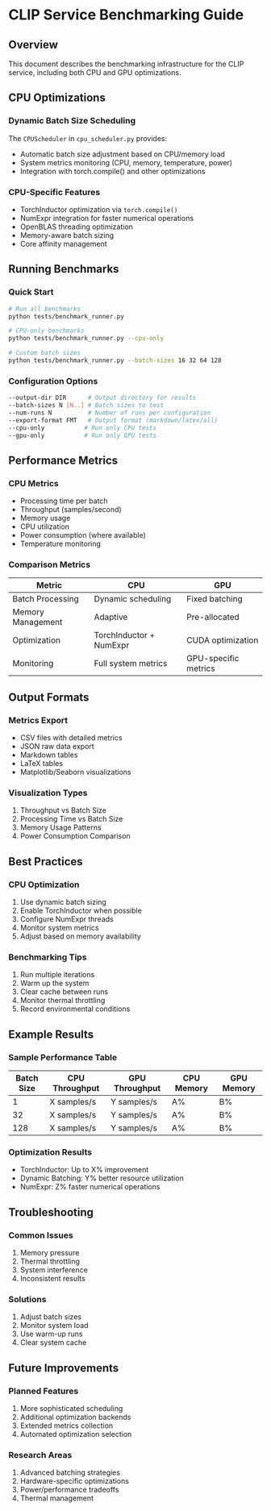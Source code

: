 # CLIP Service Benchmarking Guide

## Overview
This document describes the benchmarking infrastructure for the CLIP service, including both CPU and GPU optimizations.

## CPU Optimizations

### Dynamic Batch Size Scheduling
The `CPUScheduler` in `cpu_scheduler.py` provides:
- Automatic batch size adjustment based on CPU/memory load
- System metrics monitoring (CPU, memory, temperature, power)
- Integration with torch.compile() and other optimizations

### CPU-Specific Features
- TorchInductor optimization via `torch.compile()`
- NumExpr integration for faster numerical operations
- OpenBLAS threading optimization
- Memory-aware batch sizing
- Core affinity management

## Running Benchmarks

### Quick Start
```bash
# Run all benchmarks
python tests/benchmark_runner.py

# CPU-only benchmarks
python tests/benchmark_runner.py --cpu-only

# Custom batch sizes
python tests/benchmark_runner.py --batch-sizes 16 32 64 128
```

### Configuration Options
```bash
--output-dir DIR      # Output directory for results
--batch-sizes N [N..] # Batch sizes to test
--num-runs N          # Number of runs per configuration
--export-format FMT   # Output format (markdown/latex/all)
--cpu-only           # Run only CPU tests
--gpu-only           # Run only GPU tests
```

## Performance Metrics

### CPU Metrics
- Processing time per batch
- Throughput (samples/second)
- Memory usage
- CPU utilization
- Power consumption (where available)
- Temperature monitoring

### Comparison Metrics
| Metric | CPU | GPU |
|--------|-----|-----|
| Batch Processing | Dynamic scheduling | Fixed batching |
| Memory Management | Adaptive | Pre-allocated |
| Optimization | TorchInductor + NumExpr | CUDA optimization |
| Monitoring | Full system metrics | GPU-specific metrics |

## Output Formats

### Metrics Export
- CSV files with detailed metrics
- JSON raw data export
- Markdown tables
- LaTeX tables
- Matplotlib/Seaborn visualizations

### Visualization Types
1. Throughput vs Batch Size
2. Processing Time vs Batch Size
3. Memory Usage Patterns
4. Power Consumption Comparison

## Best Practices

### CPU Optimization
1. Use dynamic batch sizing
2. Enable TorchInductor when possible
3. Configure NumExpr threads
4. Monitor system metrics
5. Adjust based on memory availability

### Benchmarking Tips
1. Run multiple iterations
2. Warm up the system
3. Clear cache between runs
4. Monitor thermal throttling
5. Record environmental conditions

## Example Results

### Sample Performance Table
| Batch Size | CPU Throughput | GPU Throughput | CPU Memory | GPU Memory |
|------------|---------------|----------------|------------|------------|
| 1          | X samples/s   | Y samples/s    | A%        | B%        |
| 32         | X samples/s   | Y samples/s    | A%        | B%        |
| 128        | X samples/s   | Y samples/s    | A%        | B%        |

### Optimization Results
- TorchInductor: Up to X% improvement
- Dynamic Batching: Y% better resource utilization
- NumExpr: Z% faster numerical operations

## Troubleshooting

### Common Issues
1. Memory pressure
2. Thermal throttling
3. System interference
4. Inconsistent results

### Solutions
1. Adjust batch sizes
2. Monitor system load
3. Use warm-up runs
4. Clear system cache

## Future Improvements

### Planned Features
1. More sophisticated scheduling
2. Additional optimization backends
3. Extended metrics collection
4. Automated optimization selection

### Research Areas
1. Advanced batching strategies
2. Hardware-specific optimizations
3. Power/performance tradeoffs
4. Thermal management 